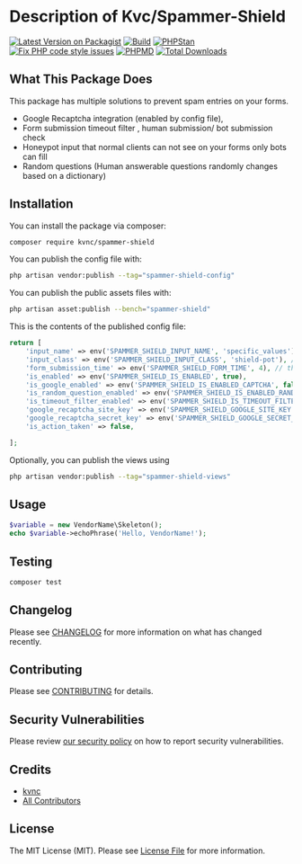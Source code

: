 # Description of Kvc/Spammer-Shield

[![Latest Version on Packagist](https://img.shields.io/packagist/v/kvnc/spammer-shield.svg?style=flat-square)](https://packagist.org/packages/kvnc/spammer-shield)
[![Build](https://github.com/BackendDevops/spammer-shield/actions/workflows/run-tests.yml/badge.svg?branch=main)](https://github.com/BackendDevops/spammer-shield/actions/workflows/run-tests.yml)
[![PHPStan](https://github.com/BackendDevops/spammer-shield/actions/workflows/phpstan.yml/badge.svg?branch=main)](https://github.com/BackendDevops/spammer-shield/actions/workflows/phpstan.yml)
[![Fix PHP code style issues](https://github.com/BackendDevops/spammer-shield/actions/workflows/fix-php-code-style-issues.yml/badge.svg?branch=main&event=push)](https://github.com/BackendDevops/spammer-shield/actions/workflows/fix-php-code-style-issues.yml)
[![PHPMD](https://github.com/BackendDevops/spammer-shield/actions/workflows/phpmd.yml/badge.svg?branch=main&event=push)](https://github.com/BackendDevops/spammer-shield/actions/workflows/phpmd.yml)
[![Total Downloads](https://img.shields.io/packagist/dt/kvnc/spammer-shield.svg?style=flat-square)](https://packagist.org/packages/kvnc/spammer-shield)

## What This Package Does
This package has multiple solutions to prevent spam entries on your forms.
  * Google Recaptcha integration (enabled by config file),
  * Form submission timeout filter , human submission/ bot submission check
  * Honeypot input that normal clients can not see on your forms only bots can fill
  * Random questions (Human answerable questions randomly changes based on a dictionary)
## Installation

You can install the package via composer:

```bash
composer require kvnc/spammer-shield
```


You can publish the config file with:

```bash
php artisan vendor:publish --tag="spammer-shield-config"
```
You can publish the public assets files with:

```bash
php artisan asset:publish --bench="spammer-shield"
```

This is the contents of the published config file:

```php
return [
    'input_name' => env('SPAMMER_SHIELD_INPUT_NAME', 'specific_values'),
    'input_class' => env('SPAMMER_SHIELD_INPUT_CLASS', 'shield-pot'), //Don't change the class unless you did not add the class in your css
    'form_submission_time' => env('SPAMMER_SHIELD_FORM_TIME', 4), // the time bots can fill up your form in seconds, don't extends this too much
    'is_enabled' => env('SPAMMER_SHIELD_IS_ENABLED', true),
    'is_google_enabled' => env('SPAMMER_SHIELD_IS_ENABLED_CAPTCHA', false),
    'is_random_question_enabled' => env('SPAMMER_SHIELD_IS_ENABLED_RANDOM_QUESTION', true),
    'is_timeout_filter_enabled' => env('SPAMMER_SHIELD_IS_TIMEOUT_FILTER_ENABLED', false),
    'google_recaptcha_site_key' => env('SPAMMER_SHIELD_GOOGLE_SITE_KEY', ''),
    'google_recaptcha_secret_key' => env('SPAMMER_SHIELD_GOOGLE_SECRET_KEY', ''),
    'is_action_taken' => false,

];
```

Optionally, you can publish the views using

```bash
php artisan vendor:publish --tag="spammer-shield-views"
```

## Usage

```php
$variable = new VendorName\Skeleton();
echo $variable->echoPhrase('Hello, VendorName!');
```

## Testing

```bash
composer test
```

## Changelog

Please see [CHANGELOG](CHANGELOG.md) for more information on what has changed recently.

## Contributing

Please see [CONTRIBUTING](CONTRIBUTING.md) for details.

## Security Vulnerabilities

Please review [our security policy](../../security/policy) on how to report security vulnerabilities.

## Credits

- [kvnc](https://github.com/BackendDevops)
- [All Contributors](../../contributors)

## License

The MIT License (MIT). Please see [License File](LICENSE.md) for more information.
